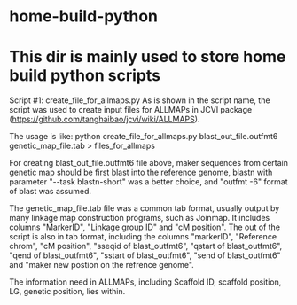 # home-build-python
This dir is mainly used to store home build python scripts
==============================================================
Script #1: create_file_for_allmaps.py
   As is shown in the script name, the script was used to create input files for ALLMAPs in JCVI package (https://github.com/tanghaibao/jcvi/wiki/ALLMAPS).
   
   The usage is like: python create_file_for_allmaps.py blast_out_file.outfmt6 genetic_map_file.tab > files_for_allmaps 
   
   For creating blast_out_file.outfmt6 file above, maker sequences from certain genetic map should be first blast into the reference genome, blastn with parameter "--task blastn-short" was a better choice,
   and "outfmt -6" format of blast was assumed.
   
   The genetic_map_file.tab file was a common tab format, usually output by many linkage map construction programs, such as Joinmap. It includes columns "MarkerID", "Linkage group ID" and "cM position".
   The out of the script is also in tab format, including the columns "markerID", "Reference chrom", "cM position", "sseqid of blast_outfmt6", "qstart  of blast_outfmt6", 
                                                                      "qend of blast_outfmt6", "sstart of blast_outfmt6", "send of blast_outfmt6" and "maker new postion on the refrence genome".
                                                                      
   The information need in ALLMAPs, including Scaffold ID, scaffold position, LG, genetic position, lies within.
